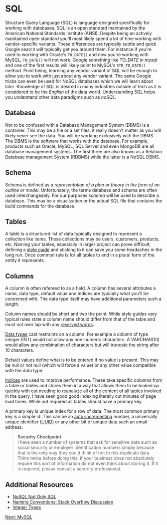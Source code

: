 # SQL
Structure Query Language (SQL) is language designed specifically for working with databases. SQL is an open standard maintained by the American National Standards Institute (ANSI). Despite being an actively maintained open standard you'll most likely spend a lot of time working with vendor-specific variants. These differences are typically subtle and quick Google search will typically get you around them. For instance if you're used to working with Oracle's ```TO_DATE()``` and now you're working with MySQL; ```TO_DATE()``` will not work. Google something like _TO_DATE in mysql_ and one of the first results will likely point to MySQL's ```STR_TO_DATE()``` method. Point being, learning any vendor variant of SQL will be enough to allow you to work with just about any vendor variant. The same Google tricks can even be used for NoSQL databases which we will learn about later. Knowledge of SQL is desired in many industries outside of tech as it is considered to be the _English_ of the data world. Understanding SQL helps you understand other data paradigms such as _noSQL_.

## Database
Not to be confused with a Database Management System (DBMS) is a container. This may be a file or a set files, it really doesn't matter as you will likely never see the data. You will be working exclusively with the DBMS. The DBMS is the software that works with the database. For example, products such as Oracle, MySQL, SQL Server and even MongoDB are all database management systems. The first three are also known as a Relation Database management System (RDBMS) while the latter is a NoSQL DBMS.

## Schema
Schema is defined as _a representation of a plan or theory in the form of an outline or model_. Unfortunately, the terms database and schema are often used interchangeably. For our purposes _schema_ will be used to describe a database. This may be a visualization  or the actual SQL file that contains the build commands for the database.

## Tables

A table is a structured list of data typically designed to represent a collection like items. These collections may be users, customers, products, etc. Naming your tables, especially in larger project can prove difficult; defining a [style guide](http://www.sqlstyle.guide/) and sticking to it can save you some headaches in the long run. Once common rule is for all tables to end in a plural form of the entity it represents.

## Columns
A column is often refereed to as a field. A column has several attributes a name, data type, default value and indices are typically what you'll be concerned with. The data type itself may have additional parameters such a length.

Column names should be short and two the point. While style guides vary typical rules state a column name should differ from that of the table and must not over lap with any [reserved words](https://dev.mysql.com/doc/refman/5.7/en/keywords.html).

[Data types](https://dev.mysql.com/doc/refman/5.7/en/data-types.html) cast restraints on a column. For example a column of type integer (INT) would not allow any non-numeric characters. A VARCHAR(10) would allow any combination of characters but will truncate the string after 10 characters.

Default values define what is to be entered if no value is present. This may be null or not null (which will force a value) or any other value compatible with the data type.

[Indices](https://dev.mysql.com/doc/refman/5.7/en/mysql-indexes.html) are used to improve performance. These take specific columns from a table or tables and stores them in a way that allows them to be looked up quickly with out needing to reanalyze all of the content of all tables involved in the query. I have seen good good indexing literally cut minutes of page load times. While not required all tables should have a primary key.

A primary key is unique index for a row of data. The most common primary key is a simple id. This can be an [auto-incrementing](https://dev.mysql.com/doc/refman/5.7/en/example-auto-increment.html) number, a universally unique identifier [(UUID)](https://en.wikipedia.org/wiki/Universally_unique_identifier) or any other bit of unique data such an email address.

>**Security Checkpoint**  
>I have seen a number of systems that ask for sensitive data such as social security or employer identification numbers simply because that is the only way they could think of not to risk duplicate data. Think twice before doing this, if your business does not absolutely require this sort of information do not even think about storing it. If it is required, please consult a security professional.

## Additional Resources
* [NoSQL Not Only SQL](http://searchdatamanagement.techtarget.com/definition/NoSQL-Not-Only-SQL)
* [Naming Conventions: Stack Overflow Discussion](https://stackoverflow.com/questions/7662/database-table-and-column-naming-conventions)
* [Integer Types](https://dev.mysql.com/doc/refman/5.7/en/integer-types.html)

[Next: MySQL](02-MySQL.md)
